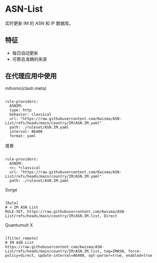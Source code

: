 
# ASN-List
    
实时更新 IM 的 ASN 和 IP 数据库。
    
## 特征
    
- 每日自动更新
- 可靠且准确的来源
    
## 在代理应用中使用
    
mihomo(clash.meta)
   
<pre><code class="language-javascript">
rule-providers:
  ASNIM:
  type: http
  behavior: classical
  url: "https://raw.githubusercontent.com/Kwisma/ASN-List/refs/heads/main/country/IM/ASN.IM.yaml"
  path: ./ruleset/ASN.IM.yaml
  interval: 86400
  format: yaml
</code></pre>

或者

<pre><code class="language-javascript">
rule-providers:
  ASNIM:
  <<: *classical
  url: "https://raw.githubusercontent.com/Kwisma/ASN-List/refs/heads/main/country/IM/ASN.IM.yaml"
  path: ./ruleset/ASN.IM.yaml
</code></pre>
    
Surge
    
<pre><code class="language-javascript">
[Rule]
# > IM ASN List
RULE-SET, https://raw.githubusercontent.com/Kwisma/ASN-List/refs/heads/main/country/IM/ASN.IM.list, Direct
</code></pre>
    
Quantumult X
    
<pre><code class="language-javascript">
[filter_remote]
# IM ASN List
https://raw.githubusercontent.com/Kwisma/ASN-List/refs/heads/main/country/IM/ASN.IM.list, tag=IMASN, force-policy=direct, update-interval=86400, opt-parser=true, enabled=true
</code></pre>

